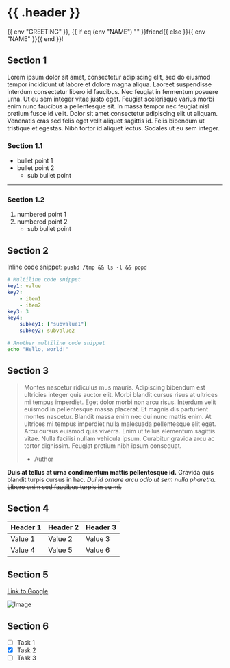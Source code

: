 # {{ .header }}

{{ env "GREETING" }}, {{ if eq (env "NAME") "" }}friend{{ else }}{{ env "NAME" }}{{ end }}!

## Section 1

Lorem ipsum dolor sit amet, consectetur adipiscing elit, sed do eiusmod tempor incididunt ut labore et dolore magna aliqua. Laoreet suspendisse interdum consectetur libero id faucibus. Nec feugiat in fermentum posuere urna. Ut eu sem integer vitae justo eget. Feugiat scelerisque varius morbi enim nunc faucibus a pellentesque sit. In massa tempor nec feugiat nisl pretium fusce id velit. Dolor sit amet consectetur adipiscing elit ut aliquam. Venenatis cras sed felis eget velit aliquet sagittis id. Felis bibendum ut tristique et egestas. Nibh tortor id aliquet lectus. Sodales ut eu sem integer.

### Section 1.1

- bullet point 1
- bullet point 2
  - sub bullet point

--- 

### Section 1.2

1. numbered point 1
2. numbered point 2
   - sub bullet point

## Section 2

Inline code snippet: `pushd /tmp && ls -l && popd`

```yaml
# Multiline code snippet
key1: value
key2:
    - item1
    - item2
key3: 3
key4:
    subkey1: ["subvalue1"]
    subkey2: subvalue2
```

```bash
# Another multiline code snippet
echo "Hello, world!"
```

## Section 3

> Montes nascetur ridiculus mus mauris. Adipiscing bibendum est ultricies integer quis auctor elit. Morbi blandit cursus risus at ultrices mi tempus imperdiet. Eget dolor morbi non arcu risus. Interdum velit euismod in pellentesque massa placerat. Et magnis dis parturient montes nascetur. Blandit massa enim nec dui nunc mattis enim. At ultrices mi tempus imperdiet nulla malesuada pellentesque elit eget. Arcu cursus euismod quis viverra. Enim ut tellus elementum sagittis vitae. Nulla facilisi nullam vehicula ipsum. Curabitur gravida arcu ac tortor dignissim. Feugiat pretium nibh ipsum consequat.
> 
> - Author

**Duis at tellus at urna condimentum mattis pellentesque id.** Gravida quis blandit turpis cursus in hac. _Dui id ornare arcu odio ut sem nulla pharetra._ ~~Libero enim sed faucibus turpis in eu mi.~~

## Section 4

| Header 1 | Header 2 | Header 3 |
|----------|----------|----------|
| Value 1  | Value 2  | Value 3  |
| Value 4  | Value 5  | Value 6  |

## Section 5

[Link to Google](https://www.google.com)

![Image](https://via.placeholder.com/150)

## Section 6

- [ ] Task 1
- [x] Task 2
- [ ] Task 3
